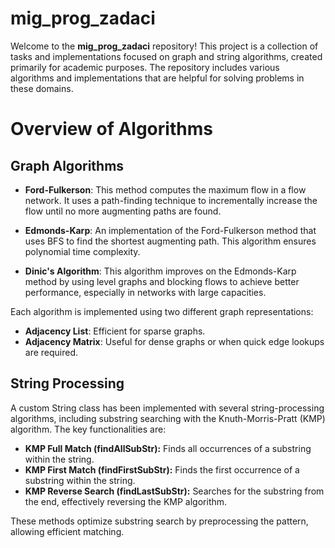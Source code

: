 # mig_prog_zadaci

Welcome to the **mig_prog_zadaci** repository! This project is a collection of tasks and implementations focused on graph and string algorithms, created primarily for academic purposes. The repository includes various algorithms and implementations that are helpful for solving problems in these domains.



# Overview of Algorithms

## Graph Algorithms

- **Ford-Fulkerson**: This method computes the maximum flow in a flow network. It uses a path-finding technique to incrementally increase the flow until no more augmenting paths are found.

- **Edmonds-Karp**: An implementation of the Ford-Fulkerson method that uses BFS to find the shortest augmenting path. This algorithm ensures polynomial time complexity.

- **Dinic's Algorithm**: This algorithm improves on the Edmonds-Karp method by using level graphs and blocking flows to achieve better performance, especially in networks with large capacities.

Each algorithm is implemented using two different graph representations:
- **Adjacency List**: Efficient for sparse graphs.
- **Adjacency Matrix**: Useful for dense graphs or when quick edge lookups are required.


## String Processing
A custom String class has been implemented with several string-processing algorithms, including substring searching with the Knuth-Morris-Pratt (KMP) algorithm. The key functionalities are:

- **KMP Full Match (findAllSubStr):** Finds all occurrences of a substring within the string.
- **KMP First Match (findFirstSubStr):** Finds the first occurrence of a substring within the string.
- **KMP Reverse Search (findLastSubStr):** Searches for the substring from the end, effectively reversing the KMP algorithm.

These methods optimize substring search by preprocessing the pattern, allowing efficient matching.